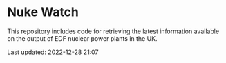 # Nuke Watch

This repository includes code for retrieving the latest information available on the output of EDF nuclear power plants in the UK.

Last updated: 2022-12-28 21:07